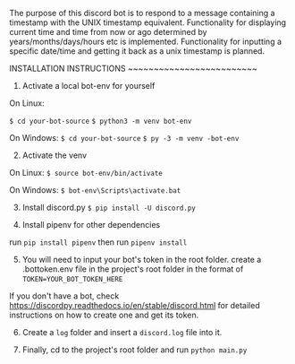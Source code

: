 The purpose of this discord bot is to respond to a message containing a timestamp with the UNIX timestamp equivalent. Functionality for displaying current time and time from now or ago determined by years/months/days/hours etc is implemented. 
Functionality for inputting a specific date/time and getting it back as a unix timestamp is planned.

INSTALLATION INSTRUCTIONS
\~~~~~~~~~~~~~~~~~~~~~~~~~

1. Activate a local bot-env for yourself

On Linux:

```$ cd your-bot-source```
```$ python3 -m venv bot-env```

On Windows:
```$ cd your-bot-source```
```$ py -3 -m venv -bot-env```

2. Activate the venv

On Linux:
```$ source bot-env/bin/activate```

On Windows:
```$ bot-env\Scripts\activate.bat```

3. Install discord.py
```$ pip install -U discord.py```

4. Install pipenv for other dependencies

run 
```pip install pipenv```
then run 
```pipenv install```


5.  You will need to input your bot's token in the root folder. create a .bottoken.env file in the project's root folder in the format of
```TOKEN=YOUR_BOT_TOKEN_HERE```

If you don't have a bot, check https://discordpy.readthedocs.io/en/stable/discord.html for detailed instructions on how to create one and get its token.

6. Create a ```log``` folder and insert a ```discord.log``` file into it.

7. Finally, cd to the project's root folder and run
```python main.py```